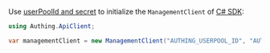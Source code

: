 Use [userPoolId and secret](/guides/faqs/get-userpool-id-and-secret.md) to initialize the `ManagementClient` of [C# SDK](/reference/sdk-for-csharp/):

```csharp
using Authing.ApiClient;

var managementClient = new ManagementClient("AUTHING_USERPOOL_ID", "AUTHING_USERPOOL_SECRET");
```
